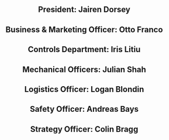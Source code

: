 

## <center>President: Jairen Dorsey</center>

<!-- This person works with the team to conduct meetings and acts as the main line of communication between the team and the head mentor. In addition to this, they help coordinate the election process (but don’t count/interact with the votes) and represent the club. -->

## <center>Business & Marketing Officer: Otto Franco</center>

<!-- TODO: Description of the role -->

## <center>Controls Department: Iris Litiu</center>

<!-- TODO: Description of the role -->

## <center>Mechanical Officers: Julian Shah</center>

<!-- TODO: Description of the role -->

## <center>Logistics Officer: Logan Blondin</center>

<!-- TODO: Description of the role -->

## <center>Safety Officer: Andreas Bays</center>

<!-- TODO: Description of the role -->

## <center>Strategy Officer: Colin Bragg</center>

<!-- TODO: Description of the role -->
